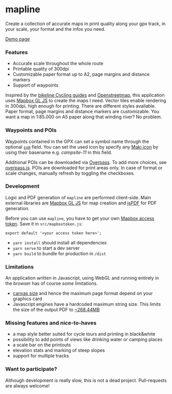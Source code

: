 # mapline

Create a collection of accurate maps in print quality along your gpx track, in
your scale, your format and the infos you need.

[Demo page](https://sgelb.github.io/demo/mapline/)


### Features
- Accurate scale throughout the whole route
- Printable quality of 300dpi
- Customizable paper format up to A2, page margins and distance markers
- Support of waypoints

Inspired by the [bikeline Cycling
guides](http://www.esterbauer.com/international.html) and
[Openstreetmap](https://www.openstreetmap.org/about), this application uses
[Mapbox GL JS](https://www.mapbox.com/mapbox-gl-js/api/) to create the maps I
need. Vector tiles enable rendering in 300dpi, high enough for printing. There
are different styles available. Paper format, page margins and distance markers
are customizable. You want a map in 1:85.000 on A5 paper along that winding
river? No problem.


### Waypoints and POIs

Waypoints contained in the GPX can set a symbol name through the optional
[`sym`](https://www.rigacci.org/wiki/doku.php/tecnica/gps_cartografia_gis/gpx)
field. You can set the used icon by specify any [Maki
icon](https://www.mapbox.com/maki-icons/) by using their basename e.g.
_campsite-11_ in this field.

Additional POIs can be downloaded via
[Overpass](https://wiki.openstreetmap.org/wiki/Overpass_API). To add more
choices, see
[overpass.js](https://github.com/sgelb/mapline/blob/master/src/overpass.js).
POIs are downloaded for print areas only. In case of format or scale changes,
manually refresh by toggling the checkboxes.


### Development


Logic and PDF generation of `mapline` are performed client-side. Main external
libraries are [Mapbox GL JS](https://www.mapbox.com/mapbox-gl-js/) for map
creation and [jsPDF](https://github.com/MrRio/jsPDF) for PDF generation.

Before you can use `mapline`, you have to get your own [Mapbox access
token](https://www.mapbox.com/help/create-api-access-token/). Save it in
`src/mapboxtoken.js`:

    export default '<your access token here>';

- `yarn install` should install all dependencies
- `yarn serve` to start a dev server
- `yarn build` to bundle for production in `/dist`


### Limitations

An application written in Javascript, using WebGL and running entirely in the
browser has of course some limitations.

- [canvas size](https://webglstats.com/webgl/parameter/MAX_RENDERBUFFER_SIZE)
  and hence the maximum page format depend on your graphics card
- Javascript engines have a hardcoded maximum string size. This limits the size
  of the output PDF to
  [~268.44MB](https://github.com/atom/atom/issues/7210#issuecomment-160994222)

### Missing features and nice-to-haves

- a map style better suited for cycle tours and printing in black&white
- possibility to add points of views like drinking water or camping places
- a scale bar on the printouts
- elevation stats and marking of steep slopes
- support for multiple tracks

### Want to participate?

Although development is really slow, this is not a dead project. Pull-requests
are always welcome!

